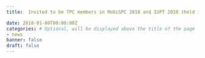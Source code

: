 ```yaml
---
title:  Invited to be TPC members in MobiSPC 2018 and IUPT 2018 (held in conjunction with ANT 2018).

date: 2018-01-00T00:00:00Z
categories: # Optional, will be displayed above the title of the page
- news
banner: false
draft: false
---
```

